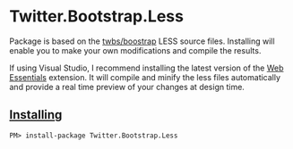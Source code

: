 Twitter.Bootstrap.Less
=================
Package is based on the [twbs/boostrap](https://github.com/twbs/bootstrap) LESS source files. Installing will enable you to make your own modifications and compile the results.

If using Visual Studio, I recommend installing the latest version of the [Web Essentials](http://vswebessentials.com/) extension. It will compile and minify the less files automatically and provide a real time preview of your changes at design time.

[Installing](http://nuget.org/packages/Twitter.Bootstrap.Less)
----------
`PM> install-package Twitter.Bootstrap.Less`
